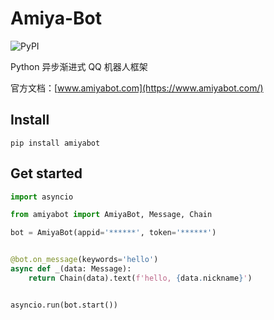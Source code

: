 # Amiya-Bot

![PyPI](https://img.shields.io/pypi/v/amiyabot)

Python 异步渐进式 QQ 机器人框架

官方文档：[www.amiyabot.com](https://www.amiyabot.com/)

## Install

    pip install amiyabot

## Get started

```python
import asyncio

from amiyabot import AmiyaBot, Message, Chain

bot = AmiyaBot(appid='******', token='******')


@bot.on_message(keywords='hello')
async def _(data: Message):
    return Chain(data).text(f'hello, {data.nickname}')


asyncio.run(bot.start())
```
